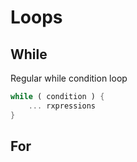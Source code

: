 # Loops

## While

Regular while condition loop

```rust
while ( condition ) {
    ... rxpressions
}
```

## For

